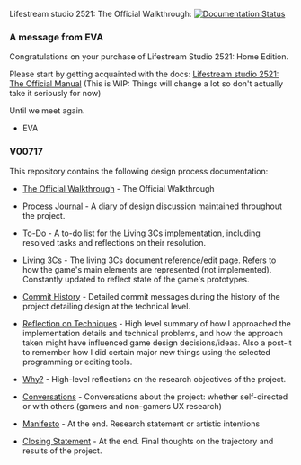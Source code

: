 Lifestream studio 2521: The Official Walkthrough: [![Documentation Status](https://readthedocs.org/projects/lifestream-studio-2521/badge/?version=latest)](https://lifestream-studio-2521.readthedocs.io/en/latest/?badge=latest)

### A message from EVA

Congratulations on your purchase of Lifestream Studio 2521: Home Edition.

Please start by getting acquainted with the docs: [Lifestream studio 2521: The Official Manual](https://lifestream-studio-2521.readthedocs.io/en/latest/)
(This is WIP: Things will change a lot so don't actually take it seriously for now)

Until we meet again.

- EVA

### V00717
This repository contains the following design process documentation:

- [The Official Walkthrough](https://github.com/SylvainTran/V00717/wiki/Technical-Docs) - The Official Walkthrough

- [Process Journal](https://github.com/SylvainTran/V00717/wiki/Process-Journal) - A diary of design discussion maintained throughout the project.

- [To-Do](https://github.com/SylvainTran/V00717/wiki/To-do) - A to-do list for the Living 3Cs implementation, including resolved tasks and reflections on their resolution.

- [Living 3Cs](https://github.com/SylvainTran/V00717/wiki/Living-3Cs) - The living 3Cs document reference/edit page. Refers to how the game's main elements are represented (not implemented). Constantly updated to reflect state of the game's prototypes.

- [Commit History](https://github.com/SylvainTran/V00717/commits/main) - Detailed commit messages during the history of the project detailing design at the technical level.

- [Reflection on Techniques](https://github.com/SylvainTran/V00717/wiki/Reflection-on-Techniques) - High level summary of how I approached the implementation details and technical problems, and how the approach taken might have influenced game design decisions/ideas. Also a post-it to remember how I did certain major new things using the selected programming or editing tools.

- [Why?](https://github.com/SylvainTran/V00717/wiki/Why%3F) - High-level reflections on the research objectives of the project.

- [Conversations](https://github.com/SylvainTran/V00717/wiki/Conversations) - Conversations about the project: whether self-directed or with others (gamers and non-gamers UX research)

- [Manifesto](https://github.com/SylvainTran/V00717/wiki/Manifesto) - At the end. Research statement or artistic intentions

- [Closing Statement](https://github.com/SylvainTran/V00717/wiki/Closing-Statement) - At the end. Final thoughts on the trajectory and results of the project.
